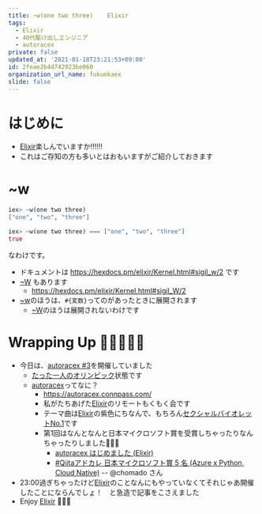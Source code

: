```yaml
---
title: ~w(one two three)    Elixir
tags:
  - Elixir
  - 40代駆け出しエンジニア
  - autoracex
private: false
updated_at: '2021-01-18T23:21:53+09:00'
id: 2feae2b4d742923be060
organization_url_name: fukuokaex
slide: false
---
```

# はじめに
- [Elixir](https://elixir-lang.org/)楽しんでいますか:bangbang::bangbang::bangbang:
- これはご存知の方も多いとはおもいますがご紹介しておきます

# ~w
```elixir
iex> ~w(one two three) 
["one", "two", "three"]

iex> ~w(one two three) === ["one", "two", "three"]
true
```

なわけです。

- ドキュメントは https://hexdocs.pm/elixir/Kernel.html#sigil_w/2 です
- [~W](https://hexdocs.pm/elixir/Kernel.html#sigil_W/2) もあります
    - https://hexdocs.pm/elixir/Kernel.html#sigil_W/2
- [~w](https://hexdocs.pm/elixir/Kernel.html#sigil_w/2)のほうは、`#{変数}`ってのがあったときに展開されます
  - [~W](https://hexdocs.pm/elixir/Kernel.html#sigil_W/2)のほうは展開されないわけです


# Wrapping Up 🎍🎍🎍🎍🎍
- 今日は、[autoracex #3](https://autoracex.connpass.com/event/201887/)を開催していました
    - [たった一人のオリンピック](https://www.amazon.co.jp/dp/4040823869)状態です
    - [autoracex](https://autoracex.connpass.com/)ってなに？
        - https://autoracex.connpass.com/
        - 私がたちあげた[Elixir](https://elixir-lang.org/)のリモートもくもく会です
        - テーマ曲は[Elixir](https://elixir-lang.org/)の紫色にちなんで、もちろん[セクシャルバイオレットNo.1](https://www.youtube.com/watch?v=mCdbIwyVcuE)です
        - 第1回はなんとなんと日本マイクロソフト賞を受賞しちゃったりなんちゃったりしました:tada::tada::tada:
            - [autoracex はじめました (Elixir)](https://qiita.com/torifukukaiou/items/a519d326934a37ded9d9)
            - [#Qiitaアドカレ 日本マイクロソフト賞 5 名 (Azure x Python, Cloud Native)](https://qiita.com/chomado/items/7d1f757f18c5b442fadd#%E3%83%9E%E3%82%A4%E3%82%AF%E3%83%AD%E3%82%BD%E3%83%95%E3%83%88%E8%B3%9E-%E3%82%AF%E3%83%A9%E3%82%A6%E3%83%89%E3%83%8D%E3%82%A4%E3%83%86%E3%82%A3%E3%83%96%E3%81%AE-aspnet-core-%E3%83%9E%E3%82%A4%E3%82%AF%E3%83%AD%E3%82%B5%E3%83%BC%E3%83%93%E3%82%B9%E3%82%92%E4%BD%9C%E6%88%90%E3%81%97%E3%81%A6%E3%83%87%E3%83%97%E3%83%AD%E3%82%A4%E3%81%99%E3%82%8B-%E3%82%92%E3%82%84%E3%81%A3%E3%81%A6%E3%81%BF%E3%82%8B-torifukukaiou-%E3%81%95%E3%82%93) -- @chomado さん
- 23:00過ぎちゃったけど[Elixir](https://elixir-lang.org/)のことなんにもやっていなくてそれじゃあ開催したことにならんでしょ！　と急造で記事をこさえました
- Enjoy [Elixir](https://elixir-lang.org/) :rocket::rocket::rocket:
